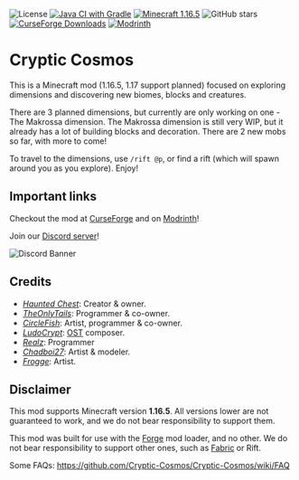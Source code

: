 ![License](https://img.shields.io/github/license/cryptic-cosmos/cryptic-cosmos?style=flat-square)
[![Java CI with Gradle](https://github.com/Cryptic-Cosmos/Cryptic-Cosmos/actions/workflows/gradle.yml/badge.svg)](https://github.com/Cryptic-Cosmos/Cryptic-Cosmos/actions/workflows/gradle.yml)
[![Minecraft 1.16.5](https://img.shields.io/badge/minecraft-1.16.5-green.svg?style=flat-square)](https://minecraft.net/)
![GitHub stars](https://img.shields.io/github/stars/Cryptic-Cosmos/Cryptic-Cosmos?style=social)
[![CurseForge Downloads](http://cf.way2muchnoise.eu/full_477843_downloads.svg)](https://minecraft.curseforge.com/projects/477843)
[![Modrinth](https://img.shields.io/badge/modrinth-crypticcosmos-green.svg?style=flat-square)](https://modrinth.com/mod/crypticcosmos)

# Cryptic Cosmos
This is a Minecraft mod (1.16.5, 1.17 support planned) focused on exploring dimensions and discovering new biomes, blocks and creatures.

There are 3 planned dimensions, but currently are only working on one - The Makrossa dimension. The Makrossa dimension is still very WIP, but it already has a lot of building blocks and decoration. There are 2 new mobs so far, with more to come!

To travel to the dimensions, use `/rift @p`, or find a rift (which will spawn around you as you explore). Enjoy!

## Important links
Checkout the mod at [CurseForge](https://www.curseforge.com/minecraft/mc-mods/cryptic-cosmos) and on [Modrinth](https://modrinth.com/mod/crypticcosmos)!

Join our [Discord server](https://discord.gg/6BbUpV8jSk)!

![Discord Banner](https://discordapp.com/api/guilds/763236677601853462/widget.png?style=banner2)

## Credits

- [*Haunted Chest*](https://github.com/hauntedchest13): Creator & owner.
- [*TheOnlyTails*](https://theonlytails.com/): Programmer & co-owner.
- [*CircleFish*](): Artist, programmer & co-owner.
- [*LudoCrypt*](https://youtube.com/c/LudoCrypt): [OST](https://ludocrypt.bandcamp.com/album/mundus-volume-alpha) composer.
- [*Realz*](https://youtube.com/kingrealzyt): Programmer
- [*Chadboi27*](https://discordapp.com/users/507514606529544194): Artist & modeler. 
- [*Frogge*](https://discordapp.com/users/780808380310487101): Artist.

## Disclaimer

This mod supports Minecraft version **1.16.5**. All versions lower are not guaranteed to work, and we do not bear responsibility to support them.

This mod was built for use with the [Forge](https://forums.minecraftforge.net) mod loader, and no other. We do not bear responsibility to support other ones, such as [Fabric](https://fabricmc.net/) or Rift.

Some FAQs: https://github.com/Cryptic-Cosmos/Cryptic-Cosmos/wiki/FAQ
